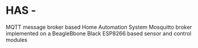 # HAS - 
MQTT message broker based Home Automation System
Mosquitto broker implemented on a BeagleBbone Black
ESP8266 based sensor and control modules


